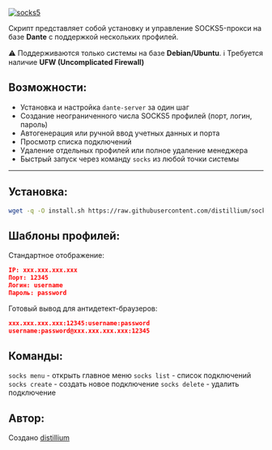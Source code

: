 <p aling="center"><a href="https://github.com/distillium/soxks5-proxy-manager">
 <picture>
   <source media="(prefers-color-scheme: dark)" srcset="./media/logo.png" />
   <source media="(prefers-color-scheme: light)" srcset="./media/logo-black.png" />
   <img alt="socks5" src="./media/logo.png" />
 </picture>
</a></p>

Скрипт представляет собой установку и управление SOCKS5-прокси на базе **Dante** с поддержкой нескольких профилей.

⚠️ Поддерживаются только системы на базе **Debian/Ubuntu**.
ℹ️ Требуется наличие **UFW (Uncomplicated Firewall)**

## Возможности:
- Установка и настройка `dante-server` за один шаг
- Создание неограниченного числа SOCKS5 профилей (порт, логин, пароль)
- Автогенерация или ручной ввод учетных данных и порта
- Просмотр списка подключений
- Удаление отдельных профилей или полное удаление менеджера
- Быстрый запуск через команду `socks` из любой точки системы

---

## Установка:
```bash
wget -q -O install.sh https://raw.githubusercontent.com/distillium/socks5-proxy-manager/main/install.sh && chmod +x install.sh && sudo ./install.sh
```

## Шаблоны профилей:
Стандартное отображение:
```json
IP: xxx.xxx.xxx.xxx
Порт: 12345
Логин: username
Пароль: password
```

Готовый вывод для антидетект-браузеров:
```json
xxx.xxx.xxx.xxx:12345:username:password
username:password@xxx.xxx.xxx.xxx:12345
```

## Команды:
`socks menu` - открыть главное меню
`socks list` - список подключений
`socks create` - создать новое подключение
`socks delete` - удалить подключение

## Автор:
Создано [distillium](https://github.com/distillium)
